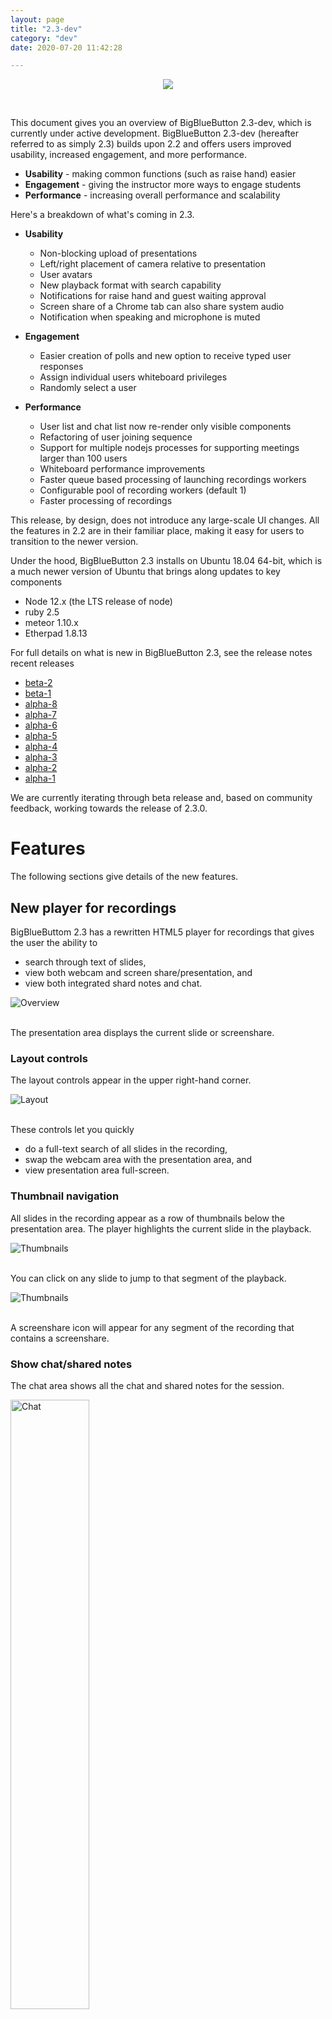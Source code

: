 ```yaml
---
layout: page
title: "2.3-dev"
category: "dev"
date: 2020-07-20 11:42:28

---
```


<p align="center">
  <img src="/images/23-header.png"/>
</p><br>


This document gives you an overview of BigBlueButton 2.3-dev, which is currently under active development.  BigBlueButton 2.3-dev (hereafter referred to as simply 2.3) builds upon 2.2 and offers users improved usability, increased engagement, and more performance.

  * **Usability** - making common functions (such as raise hand) easier 
  * **Engagement** - giving the instructor more ways to engage students
  * **Performance** - increasing overall performance and scalability

Here's a breakdown of what's coming in 2.3.

  * **Usability** 
    * Non-blocking upload of presentations
    * Left/right placement of camera relative to presentation
    * User avatars
    * New playback format with search capability
    * Notifications for raise hand and guest waiting approval
    * Screen share of a Chrome tab can also share system audio
    * Notification when speaking and microphone is muted

  * **Engagement**
    * Easier creation of polls and new option to receive typed user responses
    * Assign individual users whiteboard privileges
    * Randomly select a user 

  * **Performance** 
    * User list and chat list now re-render only visible components
    * Refactoring of user joining sequence
    * Support for multiple nodejs processes for supporting meetings larger than 100 users 
    * Whiteboard performance improvements
    * Faster queue based processing of launching recordings workers
    * Configurable pool of recording workers (default 1)
    * Faster processing of recordings

This release, by design, does not introduce any large-scale UI changes.  All the features in 2.2 are in their familiar place, making it easy for users to transition to the newer version.

Under the hood, BigBlueButton 2.3 installs on Ubuntu 18.04 64-bit, which is a much newer version of Ubuntu that brings along updates to key components

  * Node 12.x (the LTS release of node)
  * ruby 2.5
  * meteor 1.10.x  
  * Etherpad 1.8.13

For full details on what is new in BigBlueButton 2.3, see the release notes recent releases
  * [beta-2](https://github.com/bigbluebutton/bigbluebutton/releases/tag/v2.3-beta-2)
  * [beta-1](https://github.com/bigbluebutton/bigbluebutton/releases/tag/v2.3-beta-1)
  * [alpha-8](https://github.com/bigbluebutton/bigbluebutton/releases/tag/v2.3-alpha-8)
  * [alpha-7](https://github.com/bigbluebutton/bigbluebutton/releases/tag/v2.3-alpha-7)
  * [alpha-6](https://github.com/bigbluebutton/bigbluebutton/releases/tag/v2.3-alpha-6)
  * [alpha-5](https://github.com/bigbluebutton/bigbluebutton/releases/tag/v2.3-alpha-5)
  * [alpha-4](https://github.com/bigbluebutton/bigbluebutton/releases/tag/v2.3-alpha-4)
  * [alpha-3](https://github.com/bigbluebutton/bigbluebutton/releases/tag/v2.3-alpha-3)
  * [alpha-2](https://github.com/bigbluebutton/bigbluebutton/releases/tag/v2.3-alpha-2)
  * [alpha-1](https://github.com/bigbluebutton/bigbluebutton/releases/tag/v2.3-alpha-1)

We are currently iterating through beta release and, based on community feedback, working towards the release of 2.3.0.

# Features

The following sections give details of the new features.

## New player for recordings

BigBlueButtom 2.3 has a rewritten HTML5 player for recordings that gives the user the ability to 
  * search through text of slides, 
  * view both webcam and screen share/presentation, and
  * view both integrated shard notes and chat.

<img src="/images/22-playback-overview.png" alt="Overview" />
<br /><br />

The presentation area displays the current slide or screenshare.

### Layout controls

The layout controls appear in the upper right-hand corner.

<img src="/images/22-playback-layout.png" alt="Layout" />
<br /><br />

These controls let you quickly

  * do a full-text search of all slides in the recording,
  * swap the webcam area with the presentation area, and
  * view presentation area full-screen.

### Thumbnail navigation

All slides in the recording appear as a row of thumbnails below the presentation area.  The player highlights the current slide in the playback.

<img src="/images/22-playback-thumb.png" alt="Thumbnails" />
<br /><br />

You can click on any slide to jump to that segment of the playback.  

<img src="/images/22-playback-thumbnails.png" alt="Thumbnails" />
<br /><br />

A screenshare icon will appear for any segment of the recording that contains a screenshare.

### Show chat/shared notes

The chat area shows all the chat and shared notes for the session.

<img src="/images/22-playback-chat.png" alt="Chat" width="50%">
<br /><br />

Click the shared notes and chat icons to switch between the views.  The shared notes shows the final state of shared notes when the recording ended.

The chat messages are clickable, enabling the user to quickly advance to the recording at the point which that chat message was entered.  Poll results now appear in the chat as well.

### Search

When creating the recording, BigBlueButton extracts the text for each slide.

Clicking the magnifying glass icon will bring up a search dialog box that lets enter text and show only the slides that contain that text.  In the screenshot below, the user typed 'avoc' and found one slide contained that text.

<img src="/images/22-playback-search2.png" alt="Search" width="50%">
<br /><br />

Clicking the search icon will apply the search filter to the thumbnails.  The user can then click a thumbnail to advance to that segment in the recording that has the search text on the slide.

<img src="/images/22-playback-results.png" alt="Search" width="50%">
<br /><br />

Clicking the 'x' button clears the search and displays all thumbnails again.

### Playback speed

The playback control lets the user adjust the playback speed for the recording.

<img src="/images/22-playback-speed.png" alt="Search" width="25%">
<br /><br />

## Usability

### Quickly choose a presentation

When you upload a presentation, the '+' shows a list of all uploaded presentations, making it very easy to switch between them.

<img src="/images/22-choose-presentation.png" alt="Choose Presentation" width="25%">
<br /><br />

### Notifications of raise hand

Moderators have two additional notifications: raise hands and guest waiting.

<img src="/images/23-moderator-notifications.png" alt="Moderator notifications" width="50%">
<br /><br />

For raise hands, a persistent toast notification will appear when a student raises their hand.  The notification will remain the screen as long as at least one student has their hand raised.

<img src="/images/23-two-students.png" alt="multiple notifications" width="50%">
<br /><br />

The teacher can lower individual hands by clicking on user's avatar in the notification -  for example, clicking on 'Ma' will lower Matthew Thomas's hand) - or the teacher can lower all hands and close the dialog by clicking "Lower Hands".

To make it easier to raise/lower your hand, users now have a Raise Hand button on the toolbar.

<img src="/images/23-raise-hand.png" alt="Moderator notifications" width="50%">
<br /><br />

The Raise Hand button is a one-click shortcut for a clicking on your avatar, choosing Set status, and choosing Raise hand.


<br /><br />

### Repositioning webcams

The webcams can now appear on the left or right of the presentation, maximizing the available viewing area for the presentation.

<img src="/images/bigbluebutton-repositioning-webcams.png" alt="Repositioning webcams" width="75%">
<br /><br />

### Uploaded slides in the background

When upload slides, the presenter immediately returns to the main window and can continue to engage students as the slides upload in the background.  

<img src="/images/bigbluebutton-uploaded-slides.png" alt="BigBlueButton uploaded slides" width="50%">
<br /><br />

### Network quality indicator

When the network bandwidth drops too low, BigBlueButton will proactively notify a user if they may have connectivity issues.

<img src="/images/bigbluebutton-network-quality-indicator.png" alt="BigBlueButton network quality indicator" width="75%">
<br /><br />

For management of the classroom, moderators can see which students were shown the notification.

<img src="/images/bigbluebutton-connection-status.png" alt="BigBlueButton connection status" width="75%">
<br /><br />

### Smart Poll button with choices

The Smart Poll button now appears on the toolbar and shows the polling option.

<img src="/images/bigbluebutton-smart-poll.png" alt="BigBlueButton smart polling" width="75%">

<br /><br />

### Polling results in the chat experience

The poll results will also show in the chat. This helps make the poll results visible when the presentation is not visible, such as when sharing your screen.

<img src="/images/bigbluebutton-polling-results.png" alt="BigBlueButton connection status" width="50%">
<br /><br />

### Screen share system audio when sharing Chrome tab

When you screen share using Chrome and choose sharing a Chrome Tab, you can now include system audio from that tab.  Users viewing the screen share will be able to hear any audio broadcasted from that tab. 

To include the audio, choose `Chrome Tab` as check the `Share audio` option in the bottom left-hand corner.

<img src="/images/23-screen-share-tab.png" alt="Screen share tab" width="50%">
<br /><br />


### Notification of talking when muted

When talking with a muted microphone, BigBlueButton will now show a message that you are muted. 

<img src="/images/23-unmute-mic.png" alt="Unmute microphone" width="50%">
<br /><br />


## Engagement

### Per-user whiteboard

You can give a specific student the ability to write on the whiteboard (instead of all students).

<img src="/images/23-give-whiteboard.png" alt="BigBlueButton per-user whiteboard access" width="50%">
<br /><br />

Once you have given an individual user whiteboard access, a pen icon appears next to their avatar.  

<img src="/images/23-received-whiteboard.png" alt="BigBlueButton per-user whiteboard access" width="50%">
<br /><br />

You can revoke individual whiteboard access by clicking their avatar again and choosing "Remove whiteboard access"

<img src="/images/23-take-whiteboard.png" alt="BigBlueButton per-user whiteboard access" width="50%">
<br /><br />

When granting individual whiteboard access, a count will appear on the multi-user whiteboard icon showing you how many students you have granted access to the whiteboard.

<img src="/images/23-notification-of-whiteboard.png" alt="BigBlueButton per-user whiteboard access" width="50%">
<br /><br />

Clicking the multi-user whiteobard icon removes whiteboard access from everyone except the presenter.


<br /><br />

### Easier editing of polling choices

The preset choices for polling -- True/False, A/B/C/D, Yes/No/Abstention -- are now just default labels for a given list of polling choices.

The presenter can now click the '+' to add a new polling option, or the trash icon to remove a polling option.

<img src="/images/bigbluebutton-polling-typed-response.png" alt="BigBlueButton polling typed responses" width="75%">

### Typed responses to polling questions

There is a new polling choice called **User Response**.  With User Response, you can have students provide a written response to a poll question.  From the user's point of view, when prompted, they will see a dialog box in the lower right-hand corner.

<img src="/images/23-user-reponse.png" alt="BigBlueButton polling typed responses" width="75%">


<br /><br />

### Randomly choose a user


You can have BigBlueButton randomly pick a user in the class.  You and the student chosen will see the choice after a brief animation.

<img src="/images/bigbluebutton-randomly-select-a-user.png" alt="BigBlueButton randomly select a user" width="50%">
<br /><br />

<img src="/images/bigbluebutton-selected-user.png" alt="BigBlueButton selected user" width="50%">
<br /><br />

You need at least two other users in the session.


# Installation

For server requirements, BigBlueButton 2.3 needs similar [minimum server requirements](https://docs.bigbluebutton.org/2.2/install.html#minimum-server-requirements) as 2.2, with two important differences

  * Ubuntu 18.04 64-bit
  * docker (Libreoffice now runs within a docker container)

The requirement for docker may preclude running 2.3 within some virtualized environments, such as LXC and containerd; however, it ensures libreoffice runs within a restricted sandbox for document conversion.  We are exploring if we can run libreoffice within systemd (such as systemd-nspawn).

To install 2.3, use [bbb-install.sh](https://github.com/bigbluebutton/bbb-install).  For example, the following command installs BigBlueButton 2.3-dev using `bbb.example.com` as the hostname and `notice@example.com` as the email for Let's Encrypt (you would substitute these values for your own hostname and email address).  Notice the version is `-v bionic-230`, which will install the latest release of BigBlueButto 2.3-dev.

```bash
wget -qO- https://ubuntu.bigbluebutton.org/bbb-install.sh | bash -s -- -v bionic-230 -s bbb.example.com -e notice@example.com  -a -w
```

After installation finishes, you should see the following installed packages (your version numbers may be slightly different).

```bash
# dpkg -l | grep bbb-
ii  bbb-apps-akka             2.3.0-21        all      BigBlueButton Apps (Akka)
ii  bbb-config                1:2.3.0-21      amd64    BigBlueButton configuration utilities
ii  bbb-demo                  1:2.3.0-2       amd64    BigBlueButton API demos
ii  bbb-etherpad              1:2.3.0-13      amd64    The EtherPad Lite components for BigBlueButton
ii  bbb-freeswitch-core       2:2.3.0-7       amd64    BigBlueButton build of FreeSWITCH
ii  bbb-freeswitch-sounds     1:1.6.7-1       amd64    FreeSWITCH Sounds
ii  bbb-fsesl-akka            2.3.0-11        all      BigBlueButton FS-ESL (Akka)
ii  bbb-html5                 1:2.3.0-1311    amd64    The HTML5 components for BigBlueButton
ii  bbb-libreoffice-docker    1:2.3.0-7       amd64    BigBlueButton setup for LibreOffice running in docker
ii  bbb-mkclean               1:0.8.7-1       amd64    Clean and optimize Matroska and WebM files
ii  bbb-playback-presentation 1:2.3.0-6       amd64    BigBluebutton playback of presentation
ii  bbb-record-core           1:2.3.0-11      amd64    BigBlueButton record and playback
ii  bbb-web                   1:2.3.0-25      amd64    BigBlueButton API
ii  bbb-webrtc-sfu            1:2.3.0-9       amd64    BigBlueButton WebRTC SFU
```

This installs the latest version of BigBlueButton 2.3-dev with Let's encrypt certificate and the API demos.  With the API demos installed, you can open https://<hostname>/ in a browser (where <hostname> is the hostname you specified in the `bbb-install.sh` command), enter your name, and click 'Join' to join 'Demo Meeting'.  For more information, see the [bbb-install.sh](https://github.com/bigbluebutton/bbb-install) documentation.


# Customizations

## Increase number of processes for nodejs

BigBlueButton 2.2 used a single `nodejs` process for all client-side communication.  This process would start to bottleneck (the `nodejs` process, running on a single CPU core, started to use 100% of the core).  Because `nodejs` was running on a single CPU core, having a 16 or 32 CPU core server for BigBlueButton 2.2 failed to yield much additional scalability.

BigBlueButton 2.3 moves away from a single `nodejs` process for `bbb-html5` towards multiple `nodejs` processes handling incoming messages from clients.  This means that `bbb-html5` could use multiple CPU cores for processing messages and handling browser sessions (each `nodejs` process runs on a single CPU core).

As of [2.3-alpha-7](https://github.com/bigbluebutton/bigbluebutton/releases/tag/v2.3-alpha-7), `bbb-html5` will use have 2 "frontend" and two "backend" processes (this value is configurable in `/usr/share/meteor/bundle/bbb-html5-with-roles.conf`).  A restart of BigBlueButton is required if you make changes to these files.

The breakdown of functionality between front-end and back-end is as follows

#### Frontend(s):
 - receive the `ValidateAuthTokenResp` event to complete authentication
 - collection subscription and publishing
 - other DDP events including method calls to send events to `akka-apps`
 - handle completely the Streamer redis events: Cursor, Annotations, External video share
 - still require `MeetingStarted` and `MeetingEnded` events to create/destroy per-meeting event processing queues

#### Backend(s):
 - handle all the non-streamer events
 - if more than one backend is running, bbb-web splits the load in round-robin fashion by assigning an `instanceId`. So individual backends only process redis events for the meetings matching the associated `instanceId`
 - `ValidateAuthTokenResp` is passed to backends as well, which is needed for the cases where you only have a backend, no frontends - for example dev environments that do not need to care about scaling

When you use `sudo bbb-conf --setip <hostname>` or `sudo bbb-conf --restart`, `bbb-conf` will run `/etc/bigbluebutton/bbb-conf/apply-config.sh` between shutdown and restart of the BigBlueButton processes.  In this way, you can change configuration values of BigBlueButton, or use some of the helper functions in `apply-lib.sh`.  See [Automatically apply configuration changes on restart](https://docs.bigbluebutton.org/2.2/customize.html#automatically-apply-configuration-changes-on-restart).

### Log monitoring for bbb-html5
In BigBlueButton 2.3 we run multiple nodejs processes in production mode, so tailing logs is slightly different from `journalctl -f bbb-html5.service` which was used in 2.2. Rather than listing all the services ( `bbb-html5-backend@1.service   bbb-html5-backend@2.service   bbb-html5-frontend@1.service  bbb-html5-frontend@2.service  bbb-html5-frontend@3.service  bbb-html5-frontend@4.service ...` ) you can use the wildcard operator `*`. Notice the different process id for each bbb-html5-* service. Also notice `systemd_start_frontend.sh` signifying a log from a frontend process vs `systemd_start.sh` - backend process.

```
# journalctl -f -u bbb-html5-*
-- Logs begin at Mon 2021-03-15 12:13:05 UTC. --
Mar 15 15:14:18 demo2 systemd_start_frontend.sh[3881]: debug: Redis: SendCursorPositionEvtMsg completed sync
Mar 15 15:14:18 demo2 systemd_start_frontend.sh[3891]: debug: Redis: SendCursorPositionEvtMsg completed sync
Mar 15 15:14:18 demo2 systemd_start_frontend.sh[3888]: debug: Publishing Polls {"meetingId":"37d0fb4f4617b3c97948d717435f9e1cf6998477-1615821214341","userId":"w_el87iar97iwa"}
...
Mar 15 15:30:18 demo2 systemd_start.sh[3869]: debug: Redis: UpdateBreakoutUsersEvtMsg completed sync
```


## Increase number of recording workers

The previous versions of BigBlueButton used a single thread for processing recordings.  BigBlueButton 2.3-dev uses [resque](https://github.com/resque/resque) to spawn multiple recording workers for processing recordings.  

By default, `/usr/lib/systemd/system/bbb-rap-resque-worker.service` defines one recording worker `Environment=COUNT=1`.  

```
[Unit]
Description=BigBlueButton resque worker for recordings

[Service]
Type=simple
ExecStart=/bin/sh -c '/usr/bin/rake -f ../Rakefile resque:workers >> /var/log/bigbluebutton/bbb-rap-worker.log'
WorkingDirectory=/usr/local/bigbluebutton/core/scripts
Environment=QUEUE=rap:archive,rap:publish,rap:process,rap:sanity,rap:captions
Environment=COUNT=1
# Environment=VVERBOSE=1
User=bigbluebutton
Restart=always
RestartSec=3

[Install]
WantedBy=multi-user.target
```

If you want 3 recording workers, for example, the steps below show how to add a systemd override file in `/etc/systemd/system/bbb-rap-resque-worker.service.d/override.conf` that sets `Environment=COUNT=3` and restarts the `bbb-rap-resque-worker.service` service.


```
# mkdir -p /etc/systemd/system/bbb-rap-resque-worker.service.d
# cat > override.conf << HERE
[Service]
Environment=COUNT=3
HERE
# systemctl daemon-reload
# systemctl restart bbb-rap-resque-worker.service
# systemctl status bbb-rap-resque-worker.service
● bbb-rap-resque-worker.service - BigBlueButton resque worker for recordings
   Loaded: loaded (/usr/lib/systemd/system/bbb-rap-resque-worker.service; disabled; vendor preset: enabled)
  Drop-In: /etc/systemd/system/bbb-rap-resque-worker.service.d
           └─override.conf
   Active: active (running) since Sat 2021-01-09 12:19:22 UTC; 6s ago
 Main PID: 23630 (sh)
    Tasks: 15 (limit: 4915)
   CGroup: /system.slice/bbb-rap-resque-worker.service
      ├─23630 /bin/sh -c /usr/bin/rake -f ../Rakefile resque:workers >> /var/log/bigbluebutton/bbb-rap-worker.log
      ├─23631 /usr/bin/ruby /usr/bin/rake -f ../Rakefile resque:workers
      ├─23650 resque-2.0.0: Waiting for rap:archive,rap:publish,rap:process,rap:sanity,rap:captions
      ├─23651 resque-2.0.0: Waiting for rap:archive,rap:publish,rap:process,rap:sanity,rap:captions
      └─23652 resque-2.0.0: Waiting for rap:archive,rap:publish,rap:process,rap:sanity,rap:captions

```

`systemctl status bbb-rap-resque-worker.service` shows three resque workers ready to process upto three recordings in parallel.

The processing of recordings is also much faster thanks to the work of [abatu](https://github.com/abautu) in the community (see [#2483](https://github.com/bigbluebutton/bigbluebutton/issues/2483)).

## Run three Kurento servers

Recommend running [three parallel Kurento servers](/2.2/customize.html#run-three-parallel-kurento-media-servers).

## Local overrides for configuration settings

One challenge in maintaining a BigBlueButton 2.2 server was the packaging scripts would largely overwrite the settings files.

In BigBlueButton 2.3 many of the configuration files have local overrides so the administrator can specify the local equivalents. 


| Package             | Override                                                                                    | Notes                        |
|:------------------- |:--------------------------------------------------------------------------------------------|------------------------------|
| /usr/share/bbb-web/WEB-INF/classes/bigbluebutton.properties              | /etc/bigbluebutton/bbb-web.properties  |                              |
| /usr/share/bbb-apps-akka/conf/application.conf             | /etc/bigbluebutton/bbb-apps-akka.conf                |                              |
| /usr/share/bbb-fsesl-akka/conf/application.conf              | /etc/bigbluebutton/bbb-fsesl-akka.conf             |                              |
| /usr/share/meteor/bundle/programs/server/assets/app/config/settings.yml | /etc/bigbluebutton/bbb-html5.yml        |                              |
| /usr/share/meteor/bundle/bbb-html5-with-roles.conf           | /etc/bigbluebutton/bbb-html5-with-roles.conf       |                              |
| /usr/share/bbb-web/WEB-INF/classes/spring/turn-stun-servers.xml        | /etc/bigbluebutton/turn-stun-servers.xml | Replaces the original file   |
| /usr/local/bigbluebutton/bbb-webrtc-sfu/config/default.yml | /etc/bigbluebutton/bbb-webrtc-sfu/production.yml     |                              |

 <br /><br />


For `bbb-web.properties`, the settings are name/value pair.  For example, the following `bbb-web.properties` overrides the settings for `bigbluebutton.web.serverURL` and `securitySalt` (shared secret).

```
#
# Use this file to override default entries in /usr/share/bbb-web/WEB-INF/classes/bigbluebutton.properties
#

bigbluebutton.web.serverURL=https://droplet-7162.meetbbb.com
securitySalt=UsanRxRk938d02cTWfAqSM9Cvin7bnzsREfqFfzpf2U
```


This override will ensure that `bbb-web` uses the above values regardless of changes the packaging scripts make to the upgrade.

For `bbb-apps-akka` and `bbb-fsesl-akka`, the settings file are formatted as shown below.  For example, the file `bbb-apps-akka.conf` overrides the settings for `/usr/share/bbb-apps-akka/conf/application.conf`.

```
// include default config from upstream
include "/usr/share/bbb-apps-akka/conf/application.conf"

// you can customize everything here. API endpoint and secret have to be changed
// This file will not be overridden by packages

services {
  bbbWebAPI="https://bbb.example.com/bigbluebutton/api"
  sharedSecret="UsanRxRk938d02cTWfAqSM9Cvin7bnzsREfqFfzpf2U"
}
```

For `bbb-html5.yml` the settings file are YAML formatted.  Any setting in this file overrides the corresponding setting in `/usr/share/meteor/bundle/programs/server/assets/app/config/settings.yml`.  For example, the following `bbb-html5.yml` overrides the values for `public.kurento.screenshare.constraints.audio` to `true`.

```
public:
  kurento:
    screenshare:
      constraints:
        audio: true
```





# Setup development environment
A few considerations before we start:
 - Required OS: Ubuntu 18.04 (bionic)
 - This is intended to run on containers/local-machine setup, such as LXC.
 - This process is similar to BBB 2.2's install. One difference is that we
 encapsulated Libreoffice in docker for increased security.
 - For public/production servers, we recommend installing BigBlueButton using
 [bbb-install.sh](https://github.com/bigbluebutton/bbb-install)



We'll do this in 3 steps:
* [Install BBB **2.3-dev** (detailed below)](#install-bbb-23-dev)
* [Setup SSL (same as 2.2)](#setup-https)
* [Setup development environment (same as 2.2)](#setup-development-environment-1)


## Install BBB 2.3-dev

### Install basic deps
Install needed tools
```bash
sudo apt-get update && sudo apt-get install curl wget net-tools software-properties-common haveged apt-transport-https openjdk-8-jdk -y
```
Add needed repositories
```bash
sudo add-apt-repository ppa:bigbluebutton/support -y
```
```bash
sudo add-apt-repository ppa:rmescandon/yq -y
```
```bash
sudo add-apt-repository ppa:libreoffice/ppa
```
Upgrade packages
```bash
sudo apt-get update && sudo apt-get dist-upgrade
```

### Install MongoDB
##### (Note: BBB 2.3-dev uses MongoDB 4.2, while BBB 2.2 uses MongoDB 3.4)
Add key for MongoDB's repository
```bash
wget -qO - https://www.mongodb.org/static/pgp/server-4.2.asc | sudo apt-key add -
```
Add APT's source for MongoDB
```bash
echo "deb [ arch=amd64 ] https://repo.mongodb.org/apt/ubuntu bionic/mongodb-org/4.2 multiverse" | sudo tee /etc/apt/sources.list.d/mongodb-org-4.2.list
```
Install MongoDB
```bash
sudo apt-get update && sudo apt-get install -y mongodb-org
```


### Install Node.js
##### (Note: BBB 2.3-dev uses Node.js 12.x, while BBB 2.2 uses Node.js 8.x)
```bash
curl -sL https://deb.nodesource.com/setup_12.x | sudo -E bash -
```
```bash
sudo apt-get install nodejs
```


### Install Kurento Media Server
##### (Note: BBB 2.3-dev uses Kurento Media Server official's repository, instead of forked version. The current version used by BBB 2.3-dev is 6.15.0)
Add key for Kurento

```bash
sudo apt-key adv --keyserver keyserver.ubuntu.com --recv-keys 5AFA7A83
```
Add APT's source
```bash
sudo tee "/etc/apt/sources.list.d/kurento.list" >/dev/null <<EOF
# Kurento Media Server - Release packages
deb [arch=amd64] http://ubuntu.openvidu.io/6.15.0 bionic kms6
EOF
```
Install it
```bash
sudo apt-get update && sudo apt-get install kurento-media-server
```


### Install BigBlueButton
Add key for BigBlueButton
```bash
wget https://ubuntu.bigbluebutton.org/repo/bigbluebutton.asc -O- | sudo apt-key add -
```
Add APT's source for BigBlueButton
```bash
echo "deb https://ubuntu.bigbluebutton.org/bionic-230 bigbluebutton-bionic main" | sudo tee /etc/apt/sources.list.d/bigbluebutton.list
```
Install it
```bash
sudo apt-get update && sudo apt-get install bigbluebutton
```

### (Optional) Install bbb-demo
If you want to test the installation, you can install demos:
```bash
sudo apt-get install bbb-demo
```
Before testing, make sure you have set `secure: false` in `/usr/share/bbb-web/WEB-INF/classes/application.yml` file:
```yml
# ...
server:
    session:
        cookie:
            secure: false
# ...

```
You can access http://BBB_IP_ADDRESS , and you will be able to join bbb-demo
(probably WebRTC media won't work because it needs HTTPS to be set).
BBB_IP_ADDRESS is the ip address of your container/machine running this
installation.

## Setup HTTPS
Follow [2.2's Configure SSL on your BigBlueButton server](https://docs.bigbluebutton.org/2.2/install.html#configure-ssl-on-your-bigbluebutton-server)

## Setup development environment
Follow [2.2's Setup a Development Environment](https://docs.bigbluebutton.org/2.2/dev.html#setup-a-development-environment)

#### Additional steps for developing bbb-html5
Starting with BigBlueButton 2.3-alpha7 bbb-html5 clients sessions are handled by a pool of "frontend" bbb-html5 nodejs instances loadbalanced by NginX. When you are running the source code via `npm start` however, you are only running a single nodejs process and the loadbalancing configuration may be an obstacle. You would want to make a change in `/etc/bigbluebutton/nginx/bbb-html5.nginx` so you do not use the html5 pool but rather only the 4100 port.

The default - used for production mode:
```
location ~ ^/html5client/ {
  # proxy_pass http://127.0.0.1:4100; # use for development
  proxy_pass http://poolhtml5servers; # use for production
  ...
```

Development mode, only port 4100 is used.
```
location ~ ^/html5client/ {
  proxy_pass http://127.0.0.1:4100; # use for development
  # proxy_pass http://poolhtml5servers; # use for production
  ...
```

After this change, reload NginX's configuration with `sudo systemctl reload nginx`

A symptom of running `npm start` with the incompatible `poolhtml5servers` NginX configuration is seeing `It looks like you are trying to access MongoDB over HTTP on the native driver port.` and `Uncaught SyntaxError: Unexpected Identifier`



When you switch back to running the `bbb-html5` packaged version you would want to revert your change so the `poolhtml5servers` are used for spreading the load of the client sessions.

BigBlueButton 2.3-alpha7 also introduced [bigbluebutton-html5/deploy_to_usr_share.sh](https://github.com/bigbluebutton/bigbluebutton/blob/v2.3-alpha-7/bigbluebutton-html5/deploy_to_usr_share.sh) - a script which deploys your [customized] bigbluebutton-html5/* code as locally running `bbb-html5` package (production mode, requiring the `poolhtml5servers` NginX rule)

## Known Problems
BigBlueButton 2.3-dev uses Java 8; however, Ubuntu 18.04 ships with Java 11 set as default option.  If you see something similar while trying to compile bbb-common-messages or bbb-apps-akka:

```
[error] /home/firstuser/dev/bigbluebutton/bbb-common-message/src/main/java/org/bigbluebutton/common2/redis/RedisStorageService.java:25:1: package com.sun.org.apache.xpath.internal.operations is not visible
[error]   (package com.sun.org.apache.xpath.internal.operations is declared in module java.xml, which does not export it)
[error] import com.sun.org.apache.xpath.internal.operations.Bool;
```

You can use [update-java-alternatives --list](https://askubuntu.com/a/740782) to switch to Java 8 version as default.


# Giving feedback and reporting bugs

BigBlueButton 2.3-dev is under active development.  While we don't recommend setting it up in a production environment, we do encourage administrators to try out the build with others and give us feedback on [our bigbluebutton-dev mailing list](https://groups.google.com/g/bigbluebutton-dev).  

If you found a reproducible bug,  please report it in the [GitHub Issues section](https://github.com/bigbluebutton/bigbluebutton/issues) with steps to reproduce (this will make it easier for the developers to fix the bug).  Indicate in the body of the bug report that this applies to BigBlueButton 2.3-dev and give us the client build number, which you can find either with `dpkg -l | grep bbb-html5` or within the client in the `Settings -> About` menu.
